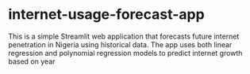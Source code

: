 # internet-usage-forecast-app
This is a simple Streamlit web application that forecasts future internet penetration in Nigeria using historical data. The app uses both linear regression and polynomial regression models to predict internet growth based on year
